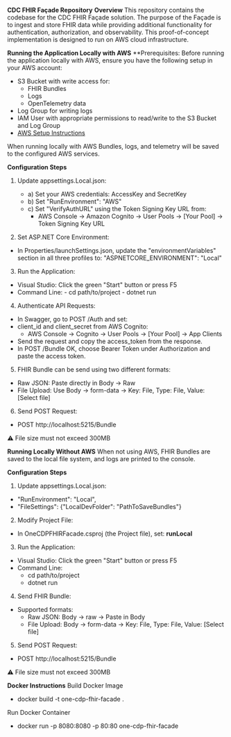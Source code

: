 **CDC FHIR Façade Repository**
**Overview**
This repository contains the codebase for the CDC FHIR Façade solution. The purpose of the Façade is to ingest and store FHIR data while providing additional functionality for authentication, authorization, and observability. This proof-of-concept implementation is designed to run on AWS cloud infrastructure.

**Running the Application Locally with AWS**
**Prerequisites:
Before running the application locally with AWS, ensure you have the following setup in your AWS account:
- S3 Bucket with write access for:
    - FHIR Bundles
    - Logs
    - OpenTelemetry data
- Log Group for writing logs
- IAM User with appropriate permissions to read/write to the S3 Bucket and Log Group
- [AWS Setup Instructions](https://docs.aws.amazon.com/AmazonS3/latest/userguide/walkthrough1.html)

When running locally with AWS Bundles, logs, and telemetry will be saved to the configured AWS services.

**Configuration Steps**
1. Update appsettings.Local.json:
     - a) Set your AWS credentials: AccessKey and SecretKey
     - b) Set "RunEnvironment": "AWS"
     - c) Set "VerifyAuthURL" using the Token Signing Key URL from:
         - AWS Console → Amazon Cognito → User Pools → [Your Pool] → Token  Signing Key URL

2. Set ASP.NET Core Environment:
- In Properties/launchSettings.json, update the "environmentVariables" section in all three profiles to: "ASPNETCORE_ENVIRONMENT": "Local"

3. Run the Application:
- Visual Studio: Click the green "Start" button or press F5
- Command Line:
      - cd path/to/project
      - dotnet run
  
4. Authenticate API Requests:
- In Swagger, go to POST /Auth and set:
- client_id and client_secret from AWS Cognito:
    - AWS Console → Cognito → User Pools → [Your Pool] → App Clients
- Send the request and copy the access_token from the response.
- In POST /Bundle OK, choose Bearer Token under Authorization and paste the access token.

5. FHIR Bundle can be send using two different formats:
- Raw JSON: Paste directly in Body → Raw
- File Upload: Use Body → form-data → Key: File, Type: File, Value: [Select file]

6. Send POST Request:
- POST http://localhost:5215/Bundle

⚠️ File size must not exceed 300MB

**Running Locally Without AWS**
When not using AWS, FHIR Bundles are saved to the local file system, and logs are printed to the console.

**Configuration Steps**
1. Update appsettings.Local.json:
- "RunEnvironment": "Local",
- "FileSettings": {"LocalDevFolder": "PathToSaveBundles"}
  
2. Modify Project File:
- In OneCDPFHIRFacade.csproj (the Project file), set: <DefineConstants>**runLocal**</DefineConstants>

3. Run the Application:
- Visual Studio: Click the green "Start" button or press F5
- Command Line:
    - cd path/to/project
    - dotnet run
  
4. Send FHIR Bundle:
- Supported formats:
    - Raw JSON: Body -> raw -> Paste in Body
    - File Upload: Body → form-data → Key: File, Type: File, Value: [Select file]

5. Send POST Request:
- POST http://localhost:5215/Bundle

⚠️ File size must not exceed 300MB

****Docker Instructions****
Build Docker Image
- docker build -t one-cdp-fhir-facade .

Run Docker Container
- docker run -p 8080:8080 -p 80:80 one-cdp-fhir-facade
